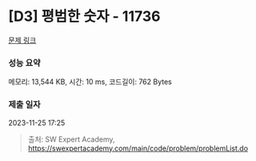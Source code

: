 # [D3] 평범한 숫자 - 11736 

[문제 링크](https://swexpertacademy.com/main/code/problem/problemDetail.do?contestProbId=AXhh-H-KwUcDFARQ) 

### 성능 요약

메모리: 13,544 KB, 시간: 10 ms, 코드길이: 762 Bytes

### 제출 일자

2023-11-25 17:25



> 출처: SW Expert Academy, https://swexpertacademy.com/main/code/problem/problemList.do